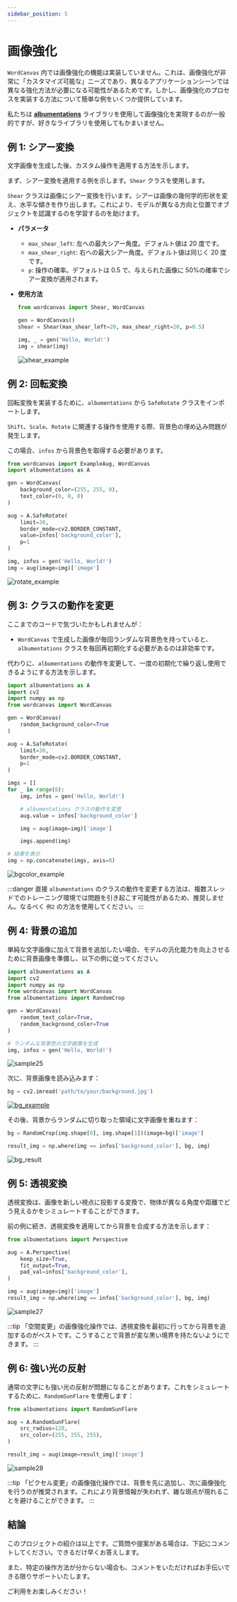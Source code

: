 ```yaml
---
sidebar_position: 5
---
```


# 画像強化

`WordCanvas` 内では画像強化の機能は実装していません。これは、画像強化が非常に「カスタマイズ可能な」ニーズであり、異なるアプリケーションシーンでは異なる強化方法が必要になる可能性があるためです。しかし、画像強化のプロセスを実装する方法について簡単な例をいくつか提供しています。

私たちは [**albumentations**](https://github.com/albumentations-team/albumentations) ライブラリを使用して画像強化を実現するのが一般的ですが、好きなライブラリを使用してもかまいません。

## 例 1: シアー変換

文字画像を生成した後、カスタム操作を適用する方法を示します。

まず、シアー変換を適用する例を示します。`Shear` クラスを使用します。

`Shear` クラスは画像にシアー変換を行います。シアーは画像の幾何学的形状を変え、水平な傾きを作り出します。これにより、モデルが異なる方向と位置でオブジェクトを認識するのを学習するのを助けます。

- **パラメータ**

  - `max_shear_left`: 左への最大シアー角度。デフォルト値は 20 度です。
  - `max_shear_right`: 右への最大シアー角度。デフォルト値は同じく 20 度です。
  - `p`: 操作の確率。デフォルトは 0.5 で、与えられた画像に 50%の確率でシアー変換が適用されます。

- **使用方法**

  ```python
  from wordcanvas import Shear, WordCanvas

  gen = WordCanvas()
  shear = Shear(max_shear_left=20, max_shear_right=20, p=0.5)

  img, _ = gen('Hello, World!')
  img = shear(img)
  ```

  ![shear_example](./resources/shear_example.jpg)

## 例 2: 回転変換

回転変換を実装するために、`albumentations` から `SafeRotate` クラスをインポートします。

`Shift`、`Scale`、`Rotate` に関連する操作を使用する際、背景色の埋め込み問題が発生します。

この場合、`infos` から背景色を取得する必要があります。

```python
from wordcanvas import ExampleAug, WordCanvas
import albumentations as A

gen = WordCanvas(
    background_color=(255, 255, 0),
    text_color=(0, 0, 0)
)

aug = A.SafeRotate(
    limit=30,
    border_mode=cv2.BORDER_CONSTANT,
    value=infos['background_color'],
    p=1
)

img, infos = gen('Hello, World!')
img = aug(image=img)['image']
```

![rotate_example](./resources/rotate_example.jpg)

## 例 3: クラスの動作を変更

ここまでのコードで気づいたかもしれませんが：

- `WordCanvas` で生成した画像が毎回ランダムな背景色を持っていると、`albumentations` クラスを毎回再初期化する必要があるのは非効率です。

代わりに、`albumentations` の動作を変更して、一度の初期化で繰り返し使用できるようにする方法を示します。

```python
import albumentations as A
import cv2
import numpy as np
from wordcanvas import WordCanvas

gen = WordCanvas(
    random_background_color=True
)

aug = A.SafeRotate(
    limit=30,
    border_mode=cv2.BORDER_CONSTANT,
    p=1
)

imgs = []
for _ in range(8):
    img, infos = gen('Hello, World!')

    # albumentations クラスの動作を変更
    aug.value = infos['background_color']

    img = aug(image=img)['image']

    imgs.append(img)

# 結果を表示
img = np.concatenate(imgs, axis=0)
```

![bgcolor_example](./resources/bgcolor_example.jpg)

:::danger
直接 `albumentations` のクラスの動作を変更する方法は、複数スレッドでのトレーニング環境では問題を引き起こす可能性があるため、推奨しません。なるべく `例2` の方法を使用してください。
:::

## 例 4: 背景の追加

単純な文字画像に加えて背景を追加したい場合、モデルの汎化能力を向上させるために背景画像を準備し、以下の例に従ってください。

```python
import albumentations as A
import cv2
import numpy as np
from wordcanvas import WordCanvas
from albumentations import RandomCrop

gen = WordCanvas(
    random_text_color=True,
    random_background_color=True
)

# ランダムな背景色の文字画像を生成
img, infos = gen('Hello, World!')
```

![sample25](./resources/sample25.jpg)

次に、背景画像を読み込みます：

```python
bg = cv2.imread('path/to/your/background.jpg')
```

[![bg_example](./resources/bg_example.jpg)](https://www.lccnet.com.tw/lccnet/article/details/2274)

その後、背景からランダムに切り取った領域に文字画像を重ねます：

```python
bg = RandomCrop(img.shape[0], img.shape[1])(image=bg)['image']

result_img = np.where(img == infos['background_color'], bg, img)
```

![bg_result](./resources/sample26.jpg)

## 例 5: 透視変換

透視変換は、画像を新しい視点に投影する変換で、物体が異なる角度や距離でどう見えるかをシミュレートすることができます。

前の例に続き、透視変換を適用してから背景を合成する方法を示します：

```python
from albumentations import Perspective

aug = A.Perspective(
    keep_size=True,
    fit_output=True,
    pad_val=infos['background_color'],
)

img = aug(image=img)['image']
result_img = np.where(img == infos['background_color'], bg, img)
```

![sample27](./resources/sample27.jpg)

:::tip
「空間変更」の画像強化操作では、透視変換を最初に行ってから背景を追加するのがベストです。こうすることで背景が変な黒い境界を持たないようにできます。
:::

## 例 6: 強い光の反射

通常の文字にも強い光の反射が問題になることがあります。これをシミュレートするために、`RandomSunFlare` を使用します：

```python
from albumentations import RandomSunFlare

aug = A.RandomSunFlare(
    src_radius=128,
    src_color=(255, 255, 255),
)

result_img = aug(image=result_img)['image']
```

![sample28](./resources/sample28.jpg)

:::tip
「ピクセル変更」の画像強化操作では、背景を先に追加し、次に画像強化を行うのが推奨されます。これにより背景情報が失われず、雑な斑点が現れることを避けることができます。
:::

## 結論

このプロジェクトの紹介は以上です。ご質問や提案がある場合は、下記にコメントしてください。できるだけ早くお答えします。

また、特定の操作方法が分からない場合も、コメントをいただければお手伝いできる限りサポートいたします。

ご利用をお楽しみください！
